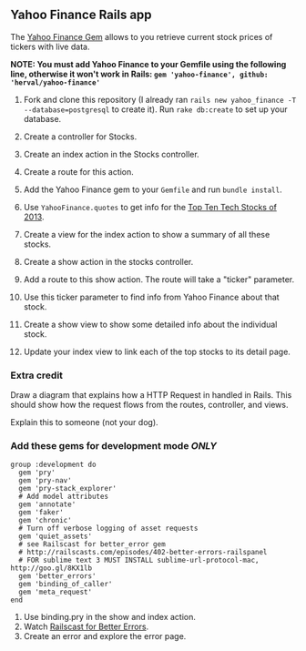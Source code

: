 ## Yahoo Finance Rails app

The [Yahoo Finance Gem](https://github.com/herval/yahoo-finance) allows to you retrieve current stock prices of tickers with live data.

**NOTE: You must add Yahoo Finance to your Gemfile using the following line, otherwise it won't work in Rails: `gem 'yahoo-finance', github: 'herval/yahoo-finance'`**

1. Fork and clone this repository (I already ran `rails new yahoo_finance -T --database=postgresql` to create it). Run `rake db:create` to set up your database.

2. Create a controller for Stocks.

3. Create an index action in the Stocks controller.

4. Create a route for this action.

5. Add the Yahoo Finance gem to your `Gemfile` and run `bundle install`.

6. Use `YahooFinance.quotes` to get info for the [Top Ten Tech Stocks of 2013](http://goo.gl/qygF3l).

7. Create a view for the index action to show a summary of all these stocks.

8. Create a show action in the stocks controller.

9. Add a route to this show action. The route will take a "ticker" parameter.

10. Use this ticker parameter to find info from Yahoo Finance about that stock.

11. Create a show view to show some detailed info about the individual stock.

12. Update your index view to link each of the top stocks to its detail page.

### Extra credit

Draw a diagram that explains how a HTTP Request in handled in Rails. This should show how the request flows from the routes, controller, and views.

Explain this to someone (not your dog).

### Add these gems for development mode *ONLY*

```
group :development do
  gem 'pry'
  gem 'pry-nav'
  gem 'pry-stack_explorer'
  # Add model attributes
  gem 'annotate'
  gem 'faker'
  gem 'chronic'
  # Turn off verbose logging of asset requests
  gem 'quiet_assets'
  # see Railscast for better_error gem
  # http://railscasts.com/episodes/402-better-errors-railspanel
  # FOR sublime text 3 MUST INSTALL sublime-url-protocol-mac, http://goo.gl/8KX1lb
  gem 'better_errors'
  gem 'binding_of_caller'
  gem 'meta_request'
end
```

1. Use binding.pry in the show and index action.
2. Watch [Railscast for Better Errors](http://railscasts.com/episodes/402-better-errors-railspanel).
3. Create an error and explore the error page.

